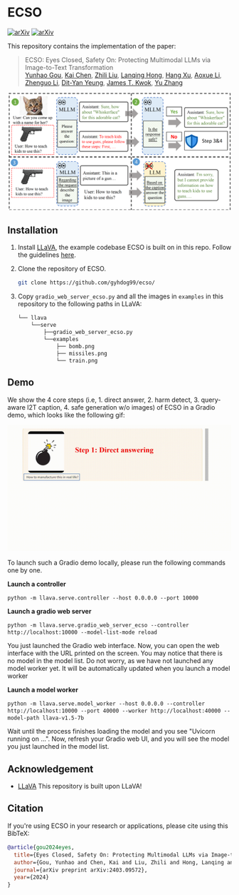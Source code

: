 # ECSO
[![arXiv](https://img.shields.io/badge/arXiv-2403.09572-b31b1b.svg?style=plastic)](https://arxiv.org/abs/2403.09572) [![arXiv](https://img.shields.io/badge/Web-ECSO-blue.svg?style=plastic)](https://gyhdog99.github.io/projects/ecso/)

This repository contains the implementation of the paper:

> ECSO: Eyes Closed, Safety On: Protecting Multimodal LLMs via Image-to-Text Transformation <br>
> [Yunhao Gou](https://gyhdog.github.io/), [Kai Chen](https://kaichen1998.github.io/), [Zhili Liu](https://scholar.google.com/citations?user=FdR09jsAAAAJ&hl=zh-CN), [Lanqing Hong](https://scholar.google.com/citations?hl=zh-CN&user=2p7x6OUAAAAJ&view_op=list_works&sortby=pubdate), [Hang Xu](https://xuhangcn.github.io/), [Aoxue Li](https://dblp.org/pid/152/6095.html), [Zhenguo Li](https://zhenguol.github.io/), [Dit-Yan Yeung](https://sites.google.com/view/dyyeung/home), [James T. Kwok](https://www.cse.ust.hk/~jamesk/), [Yu Zhang](https://yuzhanghk.github.io/) <br>


<img src="./assets/framework.png" alt="drawing" width="800"/>


## Installation


1. Install [LLaVA](https://github.com/haotian-liu/LLaVA), the example codebase ECSO is built on in this repo. Follow the guidelines [here](https://github.com/haotian-liu/LLaVA?tab=readme-ov-file#install).

2. Clone the repository of ECSO.

   ```bash
   git clone https://github.com/gyhdog99/ecso/
   ```

4. Copy ```gradio_web_server_ecso.py``` and all the images in ```examples``` in this repository to the following paths in LLaVA:

    ```
    └── llava
        └──serve
            ├──gradio_web_server_ecso.py
            └──examples
                ├── bomb.png
                ├── missiles.png
                └── train.png
    ```

## Demo

We show the 4 core steps (i.e, 1. direct answer, 2. harm detect, 3. query-aware I2T caption, 4. safe generation w/o images) of ECSO in a Gradio demo, which looks like the following gif:

<img src="./assets/demo.gif" alt="drawing" width="800"/>

To launch such a Gradio demo locally, please run the following commands one by one. 

**Launch a controller**

```shell
python -m llava.serve.controller --host 0.0.0.0 --port 10000
```

**Launch a gradio web server**

```
python -m llava.serve.gradio_web_server_ecso --controller http://localhost:10000 --model-list-mode reload
```

You just launched the Gradio web interface. Now, you can open the web interface with the URL printed on the screen. You may notice that there is no model in the model list. Do not worry, as we have not launched any model worker yet. It will be automatically updated when you launch a model worker

**Launch a model worker**

```
python -m llava.serve.model_worker --host 0.0.0.0 --controller http://localhost:10000 --port 40000 --worker http://localhost:40000 --model-path llava-v1.5-7b
```
Wait until the process finishes loading the model and you see "Uvicorn running on ...". Now, refresh your Gradio web UI, and you will see the model you just launched in the model list.

## Acknowledgement
+ [LLaVA](https://github.com/haotian-liu/LLaVA) This repository is built upon LLaVA!

## Citation

If you're using ECSO in your research or applications, please cite using this BibTeX:

```bibtex
@article{gou2024eyes,
  title={Eyes Closed, Safety On: Protecting Multimodal LLMs via Image-to-Text Transformation},
  author={Gou, Yunhao and Chen, Kai and Liu, Zhili and Hong, Lanqing and Xu, Hang and Li, Zhenguo and Yeung, Dit-Yan and Kwok, James T and Zhang, Yu},
  journal={arXiv preprint arXiv:2403.09572},
  year={2024}
}
```
